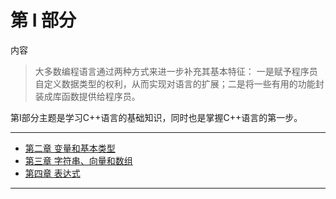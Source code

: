 # 第 I 部分

内容

> 大多数编程语言通过两种方式来进一步补充其基本特征： 一是赋予程序员自定义数据类型的权利，从而实现对语言的扩展；二是将一些有用的功能封装成库函数提供给程序员。

第I部分主题是学习C++语言的基础知识，同时也是掌握C++语言的第一步。

---

- [第二章 变量和基本类型](./../ChapterTwo_Variable/docs/ChapterTwo_变量和基本类型.md)
- [第三章 字符串、向量和数组](./../ChapterThree_StringVectorAndArray/docs/ChapterThree_字符串_向量和数组.md)
- [第四章 表达式]()
---
